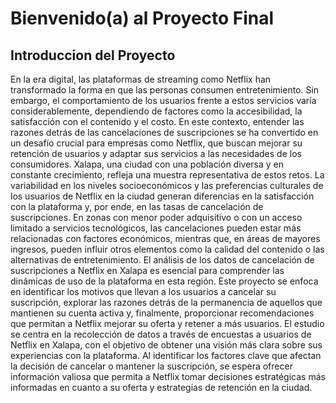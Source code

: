 # Bienvenido(a) al Proyecto Final 

## Introduccion del Proyecto

En la era digital, las plataformas de streaming como Netflix han transformado la forma en que las personas consumen entretenimiento. Sin embargo, el comportamiento de los usuarios frente a estos servicios varía considerablemente, dependiendo de factores como la accesibilidad, la satisfacción con el contenido y el costo. En este contexto, entender las razones detrás de las cancelaciones de suscripciones se ha convertido en un desafío crucial para empresas como Netflix, que buscan mejorar su retención de usuarios y adaptar sus servicios a las necesidades de los consumidores.
Xalapa, una ciudad con una población diversa y en constante crecimiento, refleja una muestra representativa de estos retos. La variabilidad en los niveles socioeconómicos y las preferencias culturales de los usuarios de Netflix en la ciudad generan diferencias en la satisfacción con la plataforma y, por ende, en las tasas de cancelación de suscripciones. En zonas con menor poder adquisitivo o con un acceso limitado a servicios tecnológicos, las cancelaciones pueden estar más relacionadas con factores económicos, mientras que, en áreas de mayores ingresos, pueden influir otros elementos como la calidad del contenido o las alternativas de entretenimiento.
El análisis de los datos de cancelación de suscripciones a Netflix en Xalapa es esencial para comprender las dinámicas de uso de la plataforma en esta región. Este proyecto se enfoca en identificar los motivos que llevan a los usuarios a cancelar su suscripción, explorar las razones detrás de la permanencia de aquellos que mantienen su cuenta activa y, finalmente, proporcionar recomendaciones que permitan a Netflix mejorar su oferta y retener a más usuarios.
El estudio se centra en la recolección de datos a través de encuestas a usuarios de Netflix en Xalapa, con el objetivo de obtener una visión más clara sobre sus experiencias con la plataforma. Al identificar los factores clave que afectan la decisión de cancelar o mantener la suscripción, se espera ofrecer información valiosa que permita a Netflix tomar decisiones estratégicas más informadas en cuanto a su oferta y estrategias de retención en la ciudad.


